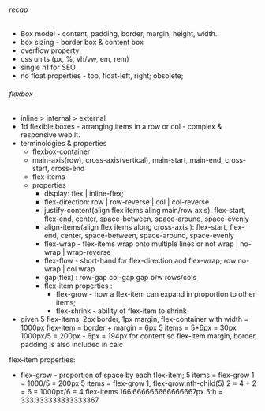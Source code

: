
###### recap
- Box model - content, padding, border, margin, height, width.
- box sizing - border box & content box
- overflow property
- css units (px, %, vh/vw, em, rem)
- single h1 for SEO
- no float properties - top, float-left, right; obsolete;

###### flexbox
 - inline > internal > external
 - 1d flexible boxes - arranging items in a row or col - complex & responsive web lt.
 - terminologies & properties
    - flexbox-container
    - main-axis(row), cross-axis(vertical), main-start, main-end, cross-start, cross-end
    - flex-items
    - properties 
        - display: flex | inline-flex;
        - flex-direction: row | row-reverse | col | col-reverse
        - justify-content(align flex items aling main/row axis): flex-start, flex-end, center, space-between, space-around, space-evenly
        - align-items(align flex items along cross-axis ): flex-start, flex-end, center, space-between, space-around, space-evenly
        - flex-wrap - flex-items wrap onto multiple lines or not wrap | no-wrap | wrap-reverse
        - flex-flow - short-hand for flex-direction and flex-wrap; row no-wrap | col wrap
        - gap(flex) : row-gap col-gap gap b/w rows/cols
        - flex-item properties :
            - flex-grow - how a flex-item can expand in proportion to other items;
            - flex-shrink - ability of flex-item to shrink
 - given 5 flex-items, 2px border, 1px margin, flex-container with width = 1000px
    flex-item = border +  margin = 6px 
    5 items = 5*6px = 30px 
    1000px/5 = 200px - 6px = 194px for content
    so flex-item margin, border, padding is also included in calc


flex-item properties:
- flex-grow - proportion of space by each flex-item;
    5 items = flex-grow 1 = 1000/5 = 200px
    5 items = flex-grow 1; flex-grow:nth-child(5) 2 = 4 + 2 = 6 = 1000px/6 = 4 flex-items 166.666666666666667px 5th = 333.333333333333367


    
